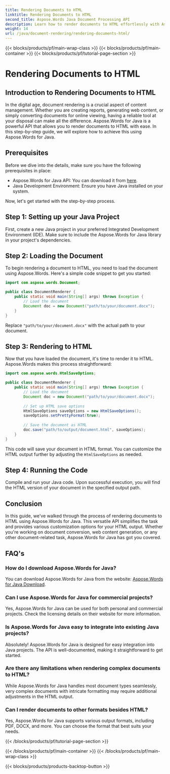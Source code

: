 ```yaml
---
title: Rendering Documents to HTML
linktitle: Rendering Documents to HTML
second_title: Aspose.Words Java Document Processing API
description: Learn how to render documents to HTML effortlessly with Aspose.Words for Java. Step-by-step guide for efficient document conversion.
weight: 14
url: /java/document-rendering/rendering-documents-html/
---
```


{{< blocks/products/pf/main-wrap-class >}}
{{< blocks/products/pf/main-container >}}
{{< blocks/products/pf/tutorial-page-section >}}

# Rendering Documents to HTML


## Introduction to Rendering Documents to HTML

In the digital age, document rendering is a crucial aspect of content management. Whether you are creating reports, generating web content, or simply converting documents for online viewing, having a reliable tool at your disposal can make all the difference. Aspose.Words for Java is a powerful API that allows you to render documents to HTML with ease. In this step-by-step guide, we will explore how to achieve this using Aspose.Words for Java.

## Prerequisites

Before we dive into the details, make sure you have the following prerequisites in place:

- Aspose.Words for Java API: You can download it from [here](https://releases.aspose.com/words/java/).
- Java Development Environment: Ensure you have Java installed on your system.

Now, let's get started with the step-by-step process.

## Step 1: Setting up your Java Project

First, create a new Java project in your preferred Integrated Development Environment (IDE). Make sure to include the Aspose.Words for Java library in your project's dependencies.

## Step 2: Loading the Document

To begin rendering a document to HTML, you need to load the document using Aspose.Words. Here's a simple code snippet to get you started:

```java
import com.aspose.words.Document;

public class DocumentRenderer {
    public static void main(String[] args) throws Exception {
        // Load the document
        Document doc = new Document("path/to/your/document.docx");
    }
}
```

Replace `"path/to/your/document.docx"` with the actual path to your document.

## Step 3: Rendering to HTML

Now that you have loaded the document, it's time to render it to HTML. Aspose.Words makes this process straightforward:

```java
import com.aspose.words.HtmlSaveOptions;

public class DocumentRenderer {
    public static void main(String[] args) throws Exception {
        // Load the document
        Document doc = new Document("path/to/your/document.docx");
        
        // Set up HTML save options
        HtmlSaveOptions saveOptions = new HtmlSaveOptions();
        saveOptions.setPrettyFormat(true);
        
        // Save the document as HTML
        doc.save("path/to/output/document.html", saveOptions);
    }
}
```

This code will save your document in HTML format. You can customize the HTML output further by adjusting the `HtmlSaveOptions` as needed.

## Step 4: Running the Code

Compile and run your Java code. Upon successful execution, you will find the HTML version of your document in the specified output path.

## Conclusion

In this guide, we've walked through the process of rendering documents to HTML using Aspose.Words for Java. This versatile API simplifies the task and provides various customization options for your HTML output. Whether you're working on document conversion, web content generation, or any other document-related task, Aspose.Words for Java has got you covered.

## FAQ's

### How do I download Aspose.Words for Java?

You can download Aspose.Words for Java from the website: [Aspose.Words for Java Download](https://releases.aspose.com/words/java/).

### Can I use Aspose.Words for Java for commercial projects?

Yes, Aspose.Words for Java can be used for both personal and commercial projects. Check the licensing details on their website for more information.

### Is Aspose.Words for Java easy to integrate into existing Java projects?

Absolutely! Aspose.Words for Java is designed for easy integration into Java projects. The API is well-documented, making it straightforward to get started.

### Are there any limitations when rendering complex documents to HTML?

While Aspose.Words for Java handles most document types seamlessly, very complex documents with intricate formatting may require additional adjustments in the HTML output.

### Can I render documents to other formats besides HTML?

Yes, Aspose.Words for Java supports various output formats, including PDF, DOCX, and more. You can choose the format that best suits your needs.

{{< /blocks/products/pf/tutorial-page-section >}}

{{< /blocks/products/pf/main-container >}}
{{< /blocks/products/pf/main-wrap-class >}}

{{< blocks/products/products-backtop-button >}}
